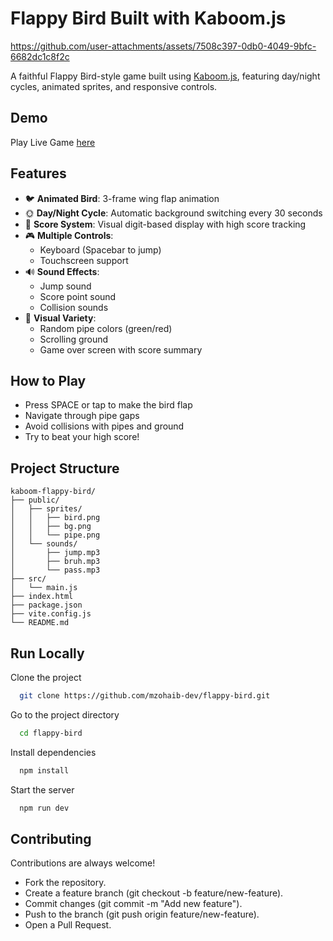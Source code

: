 # Flappy Bird Built with Kaboom.js

https://github.com/user-attachments/assets/7508c397-0db0-4049-9bfc-6682dc1c8f2c

A faithful Flappy Bird-style game built using [Kaboom.js](https://kaboomjs.com/), featuring day/night cycles, animated sprites, and responsive controls.

## Demo

Play Live Game [here](https://smartguess.netlify.app/)

## Features

- 🐦 **Animated Bird**: 3-frame wing flap animation
- 🌞 **Day/Night Cycle**: Automatic background switching every 30 seconds
- 🎯 **Score System**: Visual digit-based display with high score tracking
- 🎮 **Multiple Controls**:
  - Keyboard (Spacebar to jump)
  - Touchscreen support
- 🔊 **Sound Effects**:
  - Jump sound
  - Score point sound
  - Collision sounds
- 🎨 **Visual Variety**:
  - Random pipe colors (green/red)
  - Scrolling ground
  - Game over screen with score summary

## How to Play

- Press SPACE or tap to make the bird flap
- Navigate through pipe gaps
- Avoid collisions with pipes and ground
- Try to beat your high score!

## Project Structure

```plaintext
kaboom-flappy-bird/
├── public/
│   ├── sprites/
│   │   ├── bird.png
│   │   ├── bg.png
│   │   └── pipe.png
│   └── sounds/
│       ├── jump.mp3
│       ├── bruh.mp3
│       └── pass.mp3
├── src/
│   └── main.js
├── index.html
├── package.json
├── vite.config.js
└── README.md
```

## Run Locally

Clone the project

```bash
  git clone https://github.com/mzohaib-dev/flappy-bird.git
```

Go to the project directory

```bash
  cd flappy-bird
```

Install dependencies

```bash
  npm install
```

Start the server

```bash
  npm run dev
```

## Contributing

Contributions are always welcome!

- Fork the repository.
- Create a feature branch (git checkout -b feature/new-feature).
- Commit changes (git commit -m "Add new feature").
- Push to the branch (git push origin feature/new-feature).
- Open a Pull Request.
